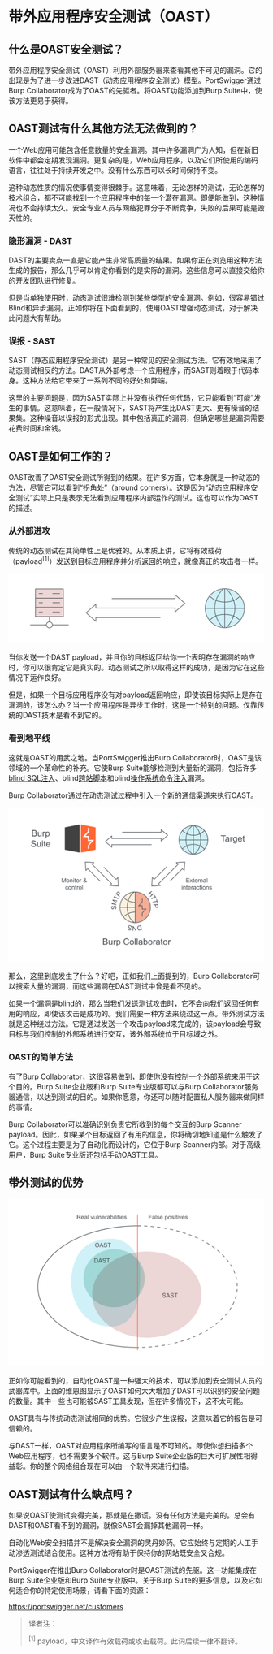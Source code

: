 # 带外应用程序安全测试（OAST）

## 什么是OAST安全测试？

带外应用程序安全测试（OAST）利用外部服务器来查看其他不可见的漏洞。它的出现是为了进一步改进DAST（动态应用程序安全测试）模型。PortSwigger通过Burp Collaborator成为了OAST的先驱者。将OAST功能添加到Burp Suite中，使该方法更易于获得。

## OAST测试有什么其他方法无法做到的？

一个Web应用可能包含任意数量的安全漏洞。其中许多漏洞广为人知，但在新旧软件中都会定期发现漏洞。更复杂的是，Web应用程序，以及它们所使用的编码语言，往往处于持续开发之中。没有什么东西可以长时间保持不变。

这种动态性质的情况使事情变得很棘手。这意味着，无论怎样的测试，无论怎样的技术组合，都不可能找到一个应用程序中的每一个潜在漏洞。即便能做到，这种情况也不会持续太久。安全专业人员与网络犯罪分子不断竞争，失败的后果可能是毁灭性的。

### 隐形漏洞 - DAST

DAST的主要卖点一直是它能产生非常高质量的结果。如果你正在浏览用这种方法生成的报告，那么几乎可以肯定你看到的是实际的漏洞。这些信息可以直接交给你的开发团队进行修复。

但是当单独使用时，动态测试很难检测到某些类型的安全漏洞。例如，很容易错过Blind和异步漏洞。正如你将在下面看到的，使用OAST增强动态测试，对于解决此问题大有帮助。

### 误报 - SAST

SAST（静态应用程序安全测试）是另一种常见的安全测试方法。它有效地采用了动态测试相反的方法。DAST从外部考虑一个应用程序，而SAST则着眼于代码本身。这种方法给它带来了一系列不同的好处和弊端。

这里的主要问题是，因为SAST实际上并没有执行任何代码，它只能看到“可能”发生的事情。这意味着，在一般情况下，SAST将产生比DAST更大、更有噪音的结果集。这种噪音以误报的形式出现。其中包括真正的漏洞，但确定哪些是漏洞需要花费时间和金钱。

## OAST是如何工作的？

OAST改善了DAST安全测试所得到的结果。在许多方面，它本身就是一种动态的方法，尽管它可以看到“拐角处”（around corners）。这是因为“动态应用程序安全测试”实际上只是表示无法看到应用程序内部运作的测试。这也可以作为OAST的描述。

### 从外部进攻

传统的动态测试在其简单性上是优雅的。从本质上讲，它将有效载荷（payload<sup>[1]</sup>）发送到目标应用程序并分析返回的响应，就像真正的攻击者一样。

![](../../.gitbook/assets/imgs/3-extras/0-ast/dast-security-testing-diagram.svg)

当你发送一个DAST payload，并且你的目标返回给你一个表明存在漏洞的响应时，你可以很肯定它是真实的。动态测试之所以取得这样的成功，是因为它在这些情况下运作良好。

但是，如果一个目标应用程序没有对payload返回响应，即使该目标实际上是存在漏洞的，该怎么办？当一个应用程序是异步工作时，这是一个特别的问题。仅靠传统的DAST技术是看不到它的。

### 看到地平线

这就是OAST的用武之地。当PortSwigger推出Burp Collaborator时，OAST是该领域的一个革命性的补充。它使Burp Suite能够检测到大量新的漏洞，包括许多[blind SQL注入]()、blind[跨站脚本]()和blind[操作系统命令注入]()漏洞。

Burp Collaborator通过在动态测试过程中引入一个新的通信渠道来执行OAST。

![](../../.gitbook/assets/imgs/3-extras/0-ast/burp-collaborator-graphic.svg)

那么，这里到底发生了什么？好吧，正如我们上面提到的，Burp Collaborator可以搜索大量的漏洞，而这些漏洞在DAST测试中曾是看不见的。

如果一个漏洞是blind的，那么当我们发送测试攻击时，它不会向我们返回任何有用的响应，即使该攻击是成功的。我们需要一种方法来绕过这一点。带外测试方法就是这种绕过方法。它是通过发送一个攻击payload来完成的，该payload会导致目标与我们控制的外部系统进行交互，该外部系统位于目标域之外。

### OAST的简单方法

有了Burp Collaborator，这很容易做到，即使你没有控制一个外部系统来用于这个目的。Burp Suite企业版和Burp Suite专业版都可以与Burp Collaborator服务器通信，以达到测试的目的。如果你愿意，你还可以随时配置私人服务器来做同样的事情。

Burp Collaborator可以准确识别负责它所收到的每个交互的Burp Scanner payload。因此，如果某个目标返回了有用的信息，你将确切地知道是什么触发了它。这个过程主要是为了自动化而设计的，它位于Burp Scanner内部。对于高级用户，Burp Suite专业版还包括手动OAST工具。

## 带外测试的优势

![](../../.gitbook/assets/imgs/3-extras/0-ast/oast-venn-diagram.svg)

正如你可能看到的，自动化OAST是一种强大的技术，可以添加到安全测试人员的武器库中。上面的维恩图显示了OAST如何大大增加了DAST可以识别的安全问题的数量。其中一些也可能被SAST工具发现，但在许多情况下，这不太可能。

OAST具有与传统动态测试相同的优势。它很少产生误报，这意味着它的报告是可信赖的。

与DAST一样，OAST对应用程序所编写的语言是不可知的。即使你想扫描多个Web应用程序，也不需要多个软件。这与Burp Suite企业版的巨大可扩展性相得益彰。你的整个网络组合现在可以由一个软件来进行扫描。

## OAST测试有什么缺点吗？

如果说OAST使测试变得完美，那就是在撒谎。没有任何方法是完美的。总会有DAST和OAST看不到的漏洞，就像SAST会漏掉其他漏洞一样。

自动化Web安全扫描并不是解决安全漏洞的灵丹妙药。它应始终与定期的人工手动渗透测试结合使用。这种方法将有助于保持你的网站既安全又合规。

PortSwigger在推出Burp Collaborator时是OAST测试的先驱。这一功能集成在Burp Suite企业版和Burp Suite专业版中。关于Burp Suite的更多信息，以及它如何适合你的特定使用场景，请看下面的资源：

https://portswigger.net/customers




> 译者注：
>
> <sup>[1]</sup> payload，中文译作有效载荷或攻击载荷。此词后续一律不翻译。